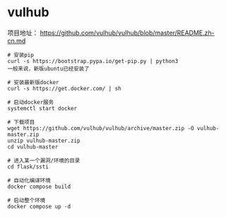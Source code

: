 # vulhub

项目地址： https://github.com/vulhub/vulhub/blob/master/README.zh-cn.md



```
# 安装pip
curl -s https://bootstrap.pypa.io/get-pip.py | python3
一般来说，新版ubuntu已经安装了

# 安装最新版docker
curl -s https://get.docker.com/ | sh

# 启动docker服务
systemctl start docker
```



```
# 下载项目
wget https://github.com/vulhub/vulhub/archive/master.zip -O vulhub-master.zip
unzip vulhub-master.zip
cd vulhub-master

# 进入某一个漏洞/环境的目录
cd flask/ssti

# 自动化编译环境
docker compose build

# 启动整个环境
docker compose up -d
```

